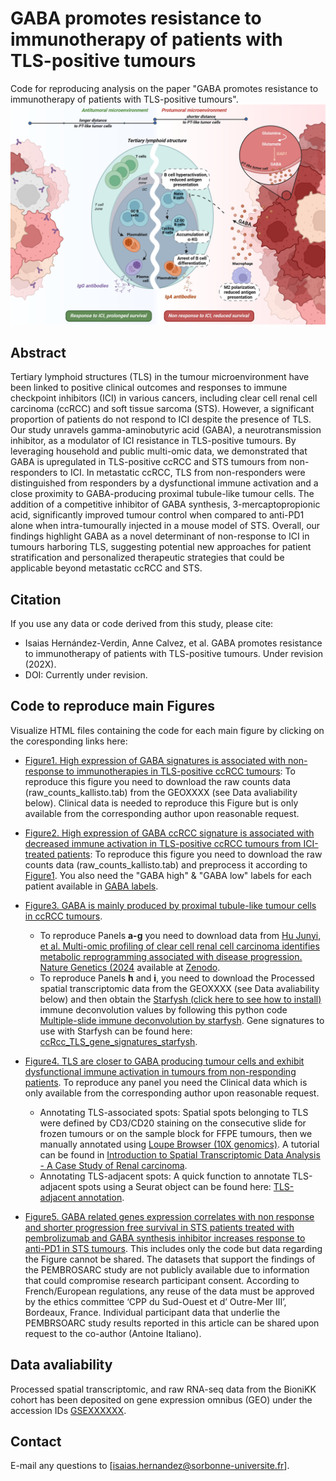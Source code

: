 # GABA promotes resistance to immunotherapy of patients with TLS-positive tumours
Code for reproducing analysis on the paper "GABA promotes resistance to immunotherapy of patients with TLS-positive tumours".
![alt text](https://github.com/iS4i4S/GABA-TLS/blob/main/Data/Graphical_abstract.jpg "Graphical Abstract")

## Abstract

Tertiary lymphoid structures (TLS) in the tumour microenvironment have been linked to positive clinical outcomes and responses to immune checkpoint inhibitors (ICI) in various cancers, including clear cell renal cell carcinoma (ccRCC) and soft tissue sarcoma (STS). However, a significant proportion of patients do not respond to ICI despite the presence of TLS. Our study unravels gamma-aminobutyric acid (GABA), a neurotransmission inhibitor, as a modulator of ICI resistance in TLS-positive tumours. By leveraging household and public multi-omic data, we demonstrated that GABA is upregulated in TLS-positive ccRCC and STS tumours from non-responders to ICI. In metastatic ccRCC, TLS from non-responders were distinguished from responders by a dysfunctional immune activation and a close proximity to GABA-producing proximal tubule-like tumour cells. The addition of a competitive inhibitor of GABA synthesis, 3-mercaptopropionic acid, significantly improved tumour control when compared to anti-PD1 alone when intra-tumourally injected in a mouse model of STS. Overall, our findings highlight GABA as a novel determinant of non-response to ICI in tumours harboring TLS, suggesting potential new approaches for patient stratification and personalized therapeutic strategies that could be applicable beyond metastatic ccRCC and STS.

## Citation
If you use any data or code derived from this study, please cite:

- Isaias Hernández-Verdin, Anne Calvez, et al. GABA promotes resistance to immunotherapy of patients with TLS-positive tumours.  Under revision (202X).
- DOI: Currently under revision.


## Code to reproduce main Figures
Visualize HTML files containing the code for each main figure by clicking on the coresponding links here:

 * [Figure1. High expression of GABA signatures is associated with non-response to immunotherapies in TLS-positive ccRCC tumours](http://htmlpreview.github.io/pending): To reproduce this figure you need to download the raw counts data (raw_counts_kallisto.tab) from the GEOXXXX (see Data avaliability below). Clinical data is needed to reproduce this Figure but is only available from the corresponding author upon reasonable request. 

 * [Figure2. High expression of GABA ccRCC signature is associated with decreased immune activation in TLS-positive ccRCC tumours from ICI-treated patients](http://htmlpreview.github.io/pending): To reproduce this figure you need to download the raw counts data (raw_counts_kallisto.tab) and preprocess it according to [Figure1](http://htmlpreview.github.io/pending). You also need the "GABA high" & "GABA low" labels for each patient available in [GABA labels](pending). 

 * [Figure3. GABA is mainly produced by proximal tubule-like tumour cells in ccRCC tumours](http://htmlpreview.github.io/pending).
   - To reproduce Panels **a-g** you need to download data from [Hu Junyi, et al. Multi-omic profiling of clear cell renal cell carcinoma identifies metabolic reprogramming associated with disease progression. Nature Genetics (2024](https://www.nature.com/articles/s41588-024-01662-5) available at [Zenodo](https://zenodo.org/record/8063124).
   - To reproduce Panels **h** and **i**, you need to download the Processed spatial transcriptomic data from the GEOXXXX (see Data avaliability below) and then obtain the [Starfysh (click here to see how to install)](https://github.com/azizilab/starfysh) immune deconvolution values by following this python code [Multiple-slide immune deconvolution by starfysh](pending). Gene signatures to use with Starfysh can be found here: [ccRcc_TLS_gene_signatures_starfysh](pending).

 * [Figure4. TLS are closer to GABA producing tumour cells and exhibit dysfunctional immune activation in tumours from non-responding patients](http://htmlpreview.github.io/pending). To reproduce any panel you need the Clinical data which is only available from the corresponding author upon reasonable request.
   - Annotating TLS-associated spots: Spatial spots belonging to TLS were defined by CD3/CD20 staining on the consecutive slide for frozen tumours or on the sample block for FFPE tumours, then we manually annotated using [Loupe Browser (10X genomics)](https://www.10xgenomics.com/support/software/loupe-browser/latest). A tutorial can be found in [Introduction to Spatial Transcriptomic Data Analysis - A Case Study of Renal carcinoma](https://www.selectscience.net/webinar/introduction-to-spatial-transcriptomic-data-analysis-a-case-study-of-renal-carcinoma).
   - Annotating TLS-adjacent spots: A quick function to annotate TLS-adjacent spots using a Seurat object can be found here: [TLS-adjacent annotation](pending).

 * [Figure5. GABA related genes expression correlates with non response and shorter progression free survival in STS patients treated with pembrolizumab and GABA synthesis inhibitor increases response to anti-PD1 in STS tumours](http://htmlpreview.github.io/pending). This includes only the code but data regarding the Figure cannot be shared. The datasets that support the findings of the PEMBROSARC study are not publicly available due to information that could compromise research participant consent. According to French/European regulations, any reuse of the data must be approved by the ethics committee ‘CPP du Sud-Ouest et d’ Outre-Mer III’, Bordeaux, France. Individual participant data that underlie the PEMBRSOARC study results reported in this article can be shared upon request to the co-author (Antoine Italiano).


## Data avaliability
Processed spatial transcriptomic, and raw RNA-seq data from the BioniKK cohort has been deposited on gene expression omnibus (GEO) under the accession IDs [GSEXXXXXX](pending). 

## Contact
E-mail any questions to [isaias.hernandez@sorbonne-universite.fr].
